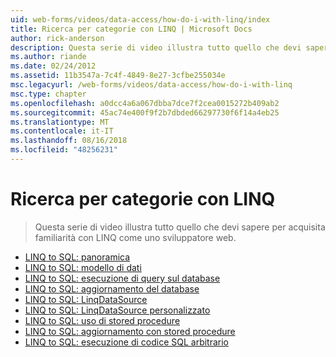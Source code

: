 ```yaml
---
uid: web-forms/videos/data-access/how-do-i-with-linq/index
title: Ricerca per categorie con LINQ | Microsoft Docs
author: rick-anderson
description: Questa serie di video illustra tutto quello che devi sapere per acquisita familiarità con LINQ come uno sviluppatore web.
ms.author: riande
ms.date: 02/24/2012
ms.assetid: 11b3547a-7c4f-4849-8e27-3cfbe255034e
msc.legacyurl: /web-forms/videos/data-access/how-do-i-with-linq
msc.type: chapter
ms.openlocfilehash: a0dcc4a6a067dbba7dce7f2cea0015272b409ab2
ms.sourcegitcommit: 45ac74e400f9f2b7dbded66297730f6f14a4eb25
ms.translationtype: MT
ms.contentlocale: it-IT
ms.lasthandoff: 08/16/2018
ms.locfileid: "48256231"
---
```

<a name="how-do-i-with-linq"></a>Ricerca per categorie con LINQ
====================
> Questa serie di video illustra tutto quello che devi sapere per acquisita familiarità con LINQ come uno sviluppatore web.


- [LINQ to SQL: panoramica](how-do-i-linq-to-sql-overview.md)
- [LINQ to SQL: modello di dati](how-do-i-linq-to-sql-data-model.md)
- [LINQ to SQL: esecuzione di query sul database](how-do-i-linq-to-sql-querying-the-database.md)
- [LINQ to SQL: aggiornamento del database](how-do-i-linq-to-sql-updating-the-database.md)
- [LINQ to SQL: LinqDataSource](how-do-i-linq-to-sql-linqdatasource.md)
- [LINQ to SQL: LinqDataSource personalizzato](how-do-i-linq-to-sql-custom-linqdatasource.md)
- [LINQ to SQL: uso di stored procedure](how-do-i-linq-to-sql-using-stored-procedures.md)
- [LINQ to SQL: aggiornamento con stored procedure](how-do-i-linq-to-sql-updating-with-stored-procedures.md)
- [LINQ to SQL: esecuzione di codice SQL arbitrario](how-do-i-linq-to-sql-executing-arbitrary-sql.md)
